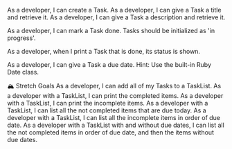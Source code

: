 As a developer, I can create a Task.
As a developer, I can give a Task a title and retrieve it.
As a developer, I can give a Task a description and retrieve it.


As a developer, I can mark a Task done. Tasks should be initialized as 'in progress'.



As a developer, when I print a Task that is done, its status is shown.

As a developer, I can give a Task a due date. Hint: Use the built-in Ruby Date class.


🏔 Stretch Goals
As a developer, I can add all of my Tasks to a TaskList.
As a developer with a TaskList, I can print the completed items.
As a developer with a TaskList, I can print the incomplete items.
As a developer with a TaskList, I can list all the not completed items that are due today.
As a developer with a TaskList, I can list all the incomplete items in order of due date.
As a developer with a TaskList with and without due dates, I can list all the not completed items in order of due date, and then the items without due dates.
